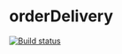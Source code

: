# orderDelivery
[![Build status](https://ci.appveyor.com/api/projects/status/9b7q987ue4ryujk3?svg=true)](https://ci.appveyor.com/project/taggertt/orderdelivery)
